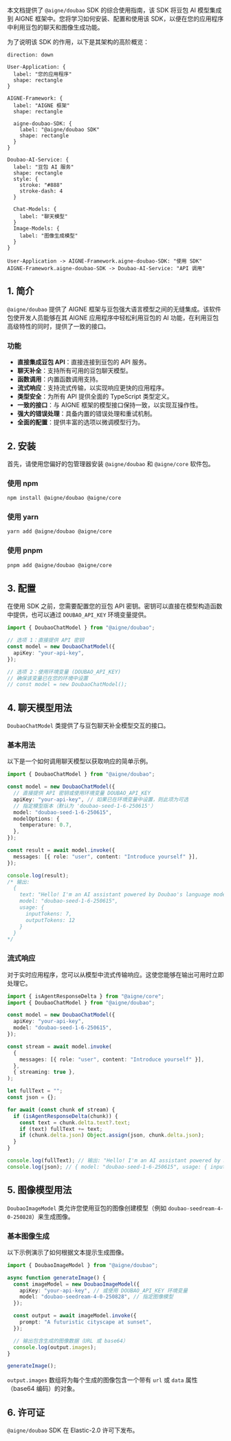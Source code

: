 本文档提供了 `@aigne/doubao` SDK 的综合使用指南，该 SDK 将豆包 AI 模型集成到 AIGNE 框架中。您将学习如何安装、配置和使用该 SDK，以便在您的应用程序中利用豆包的聊天和图像生成功能。

为了说明该 SDK 的作用，以下是其架构的高阶概览：

```d2
direction: down

User-Application: {
  label: "您的应用程序"
  shape: rectangle
}

AIGNE-Framework: {
  label: "AIGNE 框架"
  shape: rectangle

  aigne-doubao-SDK: {
    label: "@aigne/doubao SDK"
    shape: rectangle
  }
}

Doubao-AI-Service: {
  label: "豆包 AI 服务"
  shape: rectangle
  style: {
    stroke: "#888"
    stroke-dash: 4
  }

  Chat-Models: {
    label: "聊天模型"
  }
  Image-Models: {
    label: "图像生成模型"
  }
}

User-Application -> AIGNE-Framework.aigne-doubao-SDK: "使用 SDK"
AIGNE-Framework.aigne-doubao-SDK -> Doubao-AI-Service: "API 调用"
```

## 1. 简介

`@aigne/doubao` 提供了 AIGNE 框架与豆包强大语言模型之间的无缝集成。该软件包使开发人员能够在其 AIGNE 应用程序中轻松利用豆包的 AI 功能，在利用豆包高级特性的同时，提供了一致的接口。

### 功能

*   **直接集成豆包 API**：直接连接到豆包的 API 服务。
*   **聊天补全**：支持所有可用的豆包聊天模型。
*   **函数调用**：内置函数调用支持。
*   **流式响应**：支持流式传输，以实现响应更快的应用程序。
*   **类型安全**：为所有 API 提供全面的 TypeScript 类型定义。
*   **一致的接口**：与 AIGNE 框架的模型接口保持一致，以实现互操作性。
*   **强大的错误处理**：具备内置的错误处理和重试机制。
*   **全面的配置**：提供丰富的选项以微调模型行为。

## 2. 安装

首先，请使用您偏好的包管理器安装 `@aigne/doubao` 和 `@aigne/core` 软件包。

### 使用 npm

```bash
npm install @aigne/doubao @aigne/core
```

### 使用 yarn

```bash
yarn add @aigne/doubao @aigne/core
```

### 使用 pnpm

```bash
pnpm add @aigne/doubao @aigne/core
```

## 3. 配置

在使用 SDK 之前，您需要配置您的豆包 API 密钥。密钥可以直接在模型构造函数中提供，也可以通过 `DOUBAO_API_KEY` 环境变量提供。

```typescript
import { DoubaoChatModel } from "@aigne/doubao";

// 选项 1：直接提供 API 密钥
const model = new DoubaoChatModel({
  apiKey: "your-api-key",
});

// 选项 2：使用环境变量 (DOUBAO_API_KEY)
// 确保该变量已在您的环境中设置
// const model = new DoubaoChatModel();
```

## 4. 聊天模型用法

`DoubaoChatModel` 类提供了与豆包聊天补全模型交互的接口。

### 基本用法

以下是一个如何调用聊天模型以获取响应的简单示例。

```typescript
import { DoubaoChatModel } from "@aigne/doubao";

const model = new DoubaoChatModel({
  // 直接提供 API 密钥或使用环境变量 DOUBAO_API_KEY
  apiKey: "your-api-key", // 如果已在环境变量中设置，则此项为可选
  // 指定模型版本（默认为 'doubao-seed-1-6-250615'）
  model: "doubao-seed-1-6-250615",
  modelOptions: {
    temperature: 0.7,
  },
});

const result = await model.invoke({
  messages: [{ role: "user", content: "Introduce yourself" }],
});

console.log(result);
/* 输出:
  {
    text: "Hello! I'm an AI assistant powered by Doubao's language model.",
    model: "doubao-seed-1-6-250615",
    usage: {
      inputTokens: 7,
      outputTokens: 12
    }
  }
*/
```

### 流式响应

对于实时应用程序，您可以从模型中流式传输响应。这使您能够在输出可用时立即处理它。

```typescript
import { isAgentResponseDelta } from "@aigne/core";
import { DoubaoChatModel } from "@aigne/doubao";

const model = new DoubaoChatModel({
  apiKey: "your-api-key",
  model: "doubao-seed-1-6-250615",
});

const stream = await model.invoke(
  {
    messages: [{ role: "user", content: "Introduce yourself" }],
  },
  { streaming: true },
);

let fullText = "";
const json = {};

for await (const chunk of stream) {
  if (isAgentResponseDelta(chunk)) {
    const text = chunk.delta.text?.text;
    if (text) fullText += text;
    if (chunk.delta.json) Object.assign(json, chunk.delta.json);
  }
}

console.log(fullText); // 输出: "Hello! I'm an AI assistant powered by Doubao's language model."
console.log(json); // { model: "doubao-seed-1-6-250615", usage: { inputTokens: 7, outputTokens: 12 } }
```

## 5. 图像模型用法

`DoubaoImageModel` 类允许您使用豆包的图像创建模型（例如 `doubao-seedream-4-0-250828`）来生成图像。

### 基本图像生成

以下示例演示了如何根据文本提示生成图像。

```typescript
import { DoubaoImageModel } from "@aigne/doubao";

async function generateImage() {
  const imageModel = new DoubaoImageModel({
    apiKey: "your-api-key", // 或使用 DOUBAO_API_KEY 环境变量
    model: "doubao-seedream-4-0-250828", // 指定图像模型
  });

  const output = await imageModel.invoke({
    prompt: "A futuristic cityscape at sunset",
  });

  // 输出包含生成的图像数据（URL 或 base64）
  console.log(output.images);
}

generateImage();
```

`output.images` 数组将为每个生成的图像包含一个带有 `url` 或 `data` 属性（base64 编码）的对象。

## 6. 许可证

`@aigne/doubao` SDK 在 Elastic-2.0 许可下发布。
